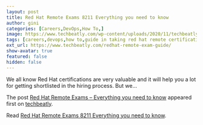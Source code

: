 ```yaml
---
layout: post
title: Red Hat Remote Exams 8211 Everything you need to know
author: gini
categories: [Careers,DevOps,How To,]
image: https://www.techbeatly.com/wp-content/uploads/2020/11/techbeatly-youtube-cover-attend-redhat-remote-exam-2-1024x576.png
tags: [careers,devops,how to,guide in taking red hat remote certification exams,guide to red hat remote exam,how to access red hat remote exam,how to attend redhat remote exam,how to setup redhat remote exam,red hat remote exam,red hat remote exam manual,redhat remote exam guide,]
ext_url: https://www.techbeatly.com/redhat-remote-exam-guide/
show-avatar: true
featured: false
hidden: false
---
```


<p>We all know Red Hat certifications are very valuable and it will help you a lot for getting shortlisted in the hiring process. But we&#46;&#46;&#46;</p>
<p>The post <a href="https://www.techbeatly.com/redhat-remote-exam-guide/" rel="nofollow">Red Hat Remote Exams &#8211; Everything you need to know</a> appeared first on <a href="https://www.techbeatly.com" rel="nofollow">techbeatly</a>.</p>

Read [Red Hat Remote Exams 8211 Everything you need to know](https://www.techbeatly.com/redhat-remote-exam-guide/).